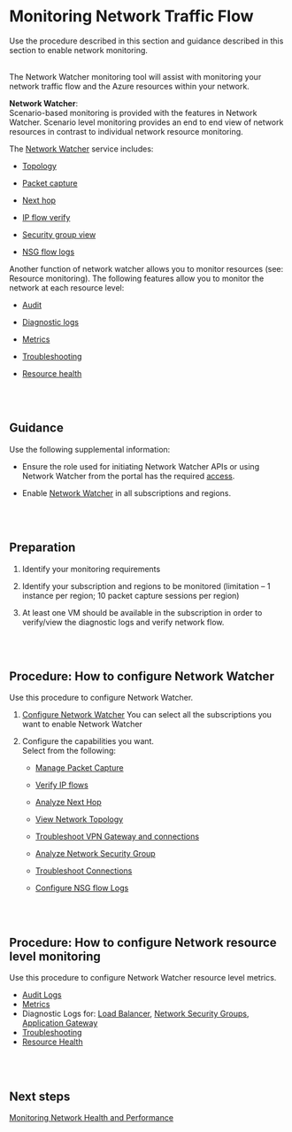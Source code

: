 # Monitoring Network Traffic Flow
Use the procedure described in this section and guidance described in this section to enable network monitoring.
<br />
<br />

The Network Watcher monitoring tool will assist with monitoring your network traffic flow and the Azure resources within your network.

**Network Watcher**:  
Scenario-based monitoring is provided with the features in Network Watcher. Scenario level monitoring provides an end to end view of network resources in contrast to individual network resource monitoring.
	
The [Network Watcher](https://docs.microsoft.com/en-us/azure/network-watcher/network-watcher-monitoring-overview#network-watcher) service includes:

   - [Topology](https://docs.microsoft.com/en-us/azure/network-watcher/view-network-topology)
	
   - [Packet capture](https://docs.microsoft.com/en-us/azure/network-watcher/network-watcher-packet-capture-overview) 
	
   - [Next hop](https://docs.microsoft.com/en-us/azure/network-watcher/network-watcher-next-hop-overview)
	
   - [IP flow verify](https://docs.microsoft.com/en-us/azure/network-watcher/network-watcher-ip-flow-verify-overview)
	
   - [Security group view](https://docs.microsoft.com/en-us/azure/network-watcher/network-watcher-security-group-view-overview)

   - [NSG flow logs](https://docs.microsoft.com/en-us/azure/network-watcher/network-watcher-nsg-flow-logging-overview)
		

Another function of network watcher allows you to monitor resources (see:  Resource monitoring).  The following  features allow you to monitor the network at each resource level:

   - [Audit](https://docs.microsoft.com/en-us/azure/network-watcher/network-watcher-monitoring-overview#audit-log)
	
   - [Diagnostic logs](https://docs.microsoft.com/en-us/azure/network-watcher/network-watcher-monitoring-overview#diagnostic-logs)
	
   - [Metrics](https://docs.microsoft.com/en-us/azure/network-watcher/network-watcher-monitoring-overview#metrics)
	
   - [Troubleshooting](https://docs.microsoft.com/en-us/azure/network-watcher/network-watcher-monitoring-overview#troubleshooting)
	
   - [Resource health](https://docs.microsoft.com/en-us/azure/network-watcher/network-watcher-monitoring-overview#resource-health)
<br />
<br />

## Guidance
Use the following supplemental information:
- Ensure the role used for initiating Network Watcher APIs or using Network Watcher from the portal has the required [access](https://docs.microsoft.com/en-us/azure/network-watcher/network-watcher-monitoring-overview#role-based-access-control-rbac-in-network-watcher).

- Enable [Network Watcher](https://docs.microsoft.com/en-us/azure/network-watcher/network-watcher-monitoring-overview#network-watcher) in all subscriptions and regions.
<br />
<br />	
	
## Preparation
1. Identify your monitoring requirements   

2. Identify your subscription and regions to be monitored (limitation – 1 instance per region; 10 packet capture sessions per region)
3. At least one VM should be available in the subscription in order to verify/view the diagnostic logs and verify network flow.
<br />
<br />

## Procedure:  How to configure Network Watcher

Use this procedure to configure Network Watcher.

1. [Configure Network Watcher](https://docs.microsoft.com/en-us/azure/network-watcher/network-watcher-create#create-a-network-watcher-in-the-portal)
   You can select all the subscriptions you want to enable Network Watcher 
	
2. Configure the capabilities you want.   
  Select from the following:
   - [Manage Packet Capture](https://docs.microsoft.com/en-us/azure/network-watcher/network-watcher-packet-capture-manage-portal)

   - [Verify IP flows](https://docs.microsoft.com/en-us/azure/network-watcher/diagnose-vm-network-traffic-filtering-problem)
   - [Analyze Next Hop](https://docs.microsoft.com/en-us/azure/network-watcher/diagnose-vm-network-routing-problem)
   - [View Network Topology](https://docs.microsoft.com/en-us/azure/network-watcher/view-network-topology)
   - [Troubleshoot VPN Gateway and connections](https://docs.microsoft.com/en-us/azure/network-watcher/network-watcher-connectivity-portal)
   - [Analyze Network Security Group](https://docs.microsoft.com/en-us/azure/network-watcher/network-watcher-security-group-view-powershell)
   - [Troubleshoot Connections](https://docs.microsoft.com/en-us/azure/network-watcher/network-watcher-connectivity-portal)
   - [Configure NSG flow Logs](https://docs.microsoft.com/en-us/azure/network-watcher/network-watcher-nsg-flow-logging-portal)
<br />
<br />

## Procedure:  How to configure Network resource level monitoring
Use this procedure to configure Network Watcher resource level metrics.
- [Audit Logs](https://docs.microsoft.com/en-us/azure/azure-resource-manager/resource-group-audit)
- [Metrics](https://docs.microsoft.com/en-us/azure/application-gateway/application-gateway-diagnostics)
- Diagnostic Logs for: [Load Balancer](https://docs.microsoft.com/en-us/azure/load-balancer/load-balancer-monitor-log), [Network Security Groups](https://docs.microsoft.com/en-us/azure/virtual-network/virtual-network-nsg-manage-log), [Application Gateway](https://docs.microsoft.com/en-us/azure/application-gateway/application-gateway-diagnostics)
- [Troubleshooting](https://azure.microsoft.com/en-us/blog/azure-troubleshoot-diagonse-resolve-issues/)
- [Resource Health](https://docs.microsoft.com/en-us/azure/service-health/resource-health-overview)
<br />
<br />

## Next steps
[Monitoring Network Health and Performance](5.1.2-Monitoring-Network-Health-and-Performance.md)
 
